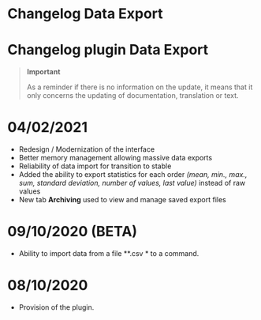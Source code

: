 # Changelog Data Export

# Changelog plugin Data Export

>**Important**
>
>As a reminder if there is no information on the update, it means that it only concerns the updating of documentation, translation or text.

# 04/02/2021

- Redesign / Modernization of the interface
- Better memory management allowing massive data exports
- Reliability of data import for transition to stable
- Added the ability to export statistics for each order *(mean, min., max., sum, standard deviation, number of values, last value)* instead of raw values
- New tab **Archiving** used to view and manage saved export files

# 09/10/2020 (BETA)

- Ability to import data from a file *\*.csv * to a command.

# 08/10/2020

- Provision of the plugin.
